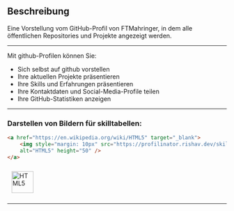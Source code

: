 ## Beschreibung

Eine Vorstellung vom GitHub-Profil von FTMahringer, in dem alle öffentlichen Repositories und Projekte angezeigt werden.

---


Mit github-Profilen können Sie:
- Sich selbst auf github vorstellen
- Ihre aktuellen Projekte präsentieren
- Ihre Skills und Erfahrungen präsentieren
- Ihre Kontaktdaten und Social-Media-Profile teilen
- Ihre GitHub-Statistiken anzeigen
---

### Darstellen von Bildern für skilltabellen:

```markdown
<a href="https://en.wikipedia.org/wiki/HTML5" target="_blank">
    <img style="margin: 10px" src="https://profilinator.rishav.dev/skills-assets/html5-original-wordmark.svg" 
    alt="HTML5" height="50" />
</a>
```
<a href="https://en.wikipedia.org/wiki/HTML5" target="_blank"><img style="margin: 10px" src="https://profilinator.rishav.dev/skills-assets/html5-original-wordmark.svg" alt="HTML5" height="50" /></a>

---